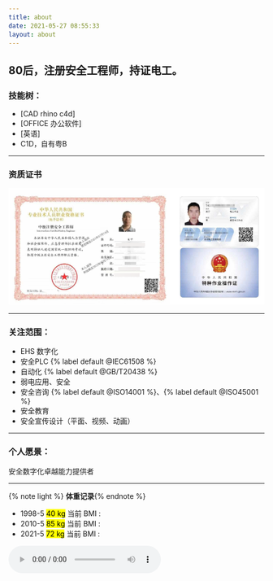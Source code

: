 ```yaml
---
title: about
date: 2021-05-27 08:55:33
layout: about
---
```

80后，注册安全工程师，持证电工。
---
### 技能树：
- [CAD rhino c4d] 
- [OFFICE 办公软件]
- [英语]
- C1D，自有粤B
---
### 资质证书

![证书](/img/cet.png)

---

### 关注范围：

- EHS 数字化
- 安全PLC {% label default @IEC61508  %}
- 自动化  {% label default @GB/T20438  %}
- 弱电应用、安全
- 安全咨询  {% label default @ISO14001  %}、{% label default @ISO45001  %}
- 安全教育
- 安全宣传设计（平面、视频、动画）
---

###  个人愿景：

安全数字化卓越能力提供者

---
{% note light %}
**体重记录**{% endnote %}

- 1998-5 <mark> <span name="weight" > 40    </span>kg</mark> 当前 BMI :**<span name="bmi"> </span>**    <span name="bmi-category"></span>
- 2010-5 <mark> <span name="weight" > 85    </span>kg</mark> 当前 BMI :**<span name="bmi"> </span>**    <span name="bmi-category"></span>
- 2021-5 <mark> <span name="weight" > 72    </span>kg</mark> 当前 BMI :**<span name="bmi"> </span>**    <span name="bmi-category"></span>


<audio   controls="controls">
  <source src="/img/Bobby.mp3" type="audio/mp3">
</audio>